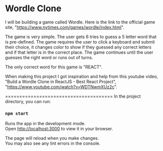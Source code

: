 # Wordle Clone

I will be building a game called Wordle. Here is the link to the official game site, "https://www.nytimes.com/games/wordle/index.html". 

The game is very simple. The user gets 6 tries to guess a 5 letter word that is pre-defined. The game requires the user to click a keyboard and submit their choice, it changes color to show if they guessed any correct letters and if that letter is in the correct place. The game continues until the user guesses the right word or runs out of turns.

The only correct word for this game is "REACT".

When making this project I got inspiration and help from this youtube video, "Build a Wordle Clone in ReactJS - Best React Project", "https://www.youtube.com/watch?v=WDTNwmXUz2c". 

======================================
In the project directory, you can run:

### `npm start`

Runs the app in the development mode.\
Open [http://localhost:3000](http://localhost:3000) to view it in your browser.

The page will reload when you make changes.\
You may also see any lint errors in the console.


